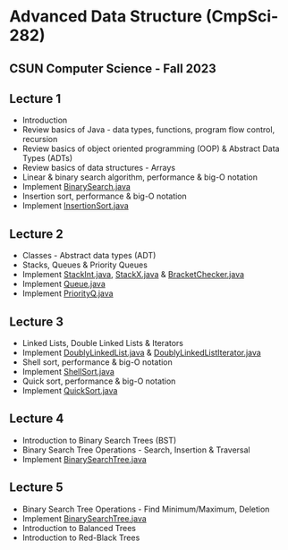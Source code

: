 # Advanced Data Structure (CmpSci-282)
## CSUN Computer Science - Fall 2023

## Lecture 1
* Introduction
* Review basics of Java - data types, functions, program flow control, recursion
* Review basics of object oriented programming (OOP) & Abstract Data Types (ADTs)
* Review basics of data structures - Arrays
* Linear & binary search algorithm, performance & big-O notation
* Implement [BinarySearch.java](BinarySearch.java)
* Insertion sort, performance & big-O notation
* Implement [InsertionSort.java](InsertionSort.java)

## Lecture 2
* Classes - Abstract data types (ADT)
* Stacks, Queues & Priority Queues
* Implement [StackInt.java](StackInt.java), [StackX.java](StackX.java) & [BracketChecker.java](BracketChecker.java)
* Implement [Queue.java](Queue.java)
* Implement [PriorityQ.java](PriorityQ.java)

## Lecture 3
* Linked Lists, Double Linked Lists & Iterators
* Implement [DoublyLinkedList.java](DoublyLinkedList.java) & [DoublyLinkedListIterator.java](DoublyLinkedListIterator.java)
* Shell sort, performance & big-O notation
* Implement [ShellSort.java](ShellSort.java)
* Quick sort, performance & big-O notation
* Implement [QuickSort.java](QuickSort.java)

## Lecture 4
* Introduction to Binary Search Trees (BST)
* Binary Search Tree Operations - Search, Insertion & Traversal
* Implement [BinarySearchTree.java](BinarySearchTree.java)

## Lecture 5
* Binary Search Tree Operations - Find Minimum/Maximum, Deletion
* Implement [BinarySearchTree.java](BinarySearchTree.java)
* Introduction to Balanced Trees
* Introduction to Red-Black Trees
